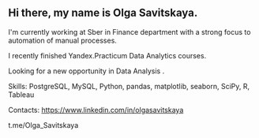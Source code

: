 ## Hi there, my name is Olga Savitskaya.

I'm currently working at Sber in Finance department with a strong focus to automation of manual processes.

I recently finished Yandex.Practicum Data Analytics courses.

Looking for a new opportunity in Data Analysis .

Skills:
PostgreSQL, MySQL, Python, pandas, matplotlib, seaborn, SciPy, R, Tableau

Contacts:
https://www.linkedin.com/in/olgasavitskaya


t.me/Olga_Savitskaya

